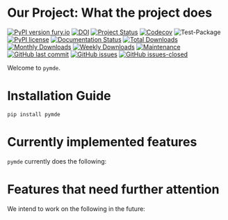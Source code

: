 # Our Project: What the project does 

[![PyPI version fury.io](https://badge.fury.io/pymde.svg)](https://pypi.python.org/pypi/pymde/)
[![DOI](https://zenodo.org/badge/DOI/10.5281/zenodo.3764453.svg)](https://doi.org/10.5281/zenodo.3764453)
[![Project Status](http://www.repostatus.org/badges/latest/active.svg)](http://www.repostatus.org/#active) 
[![Codecov](https://codecov.io/gh/Nelson-Gon/pymde/branch/main/graph/badge.svg)](https://codecov.io/gh/Nelson-Gon/pymde?branch=main)
![Test-Package](https://github.com/Nelson-Gon/pymde/workflows/Test-Package/badge.svg)
[![PyPI license](https://img.shields.io/pypi/l/pymde.svg)](https://pypi.python.org/pypi/pymde/)
[![Documentation Status](https://readthedocs.org/projects/pymde/badge/?version=latest)](https://pymde.readthedocs.io/en/latest/?badge=latest)
[![Total Downloads](https://pepy.tech/badge/pymde)](https://pepy.tech/project/pymde)
[![Monthly Downloads](https://pepy.tech/badge/pymde/month)](https://pepy.tech/project/pymde)
[![Weekly Downloads](https://pepy.tech/badge/pymde/week)](https://pepy.tech/project/pymde)
[![Maintenance](https://img.shields.io/badge/Maintained%3F-yes-green.svg)](https://GitHub.com/Nelson-Gon/pymde/graphs/commit-activity)
[![GitHub last commit](https://img.shields.io/github/last-commit/Nelson-Gon/pymde.svg)](https://github.com/Nelson-Gon/pymde/commits/main)
[![GitHub issues](https://img.shields.io/github/issues/Nelson-Gon/pymde.svg)](https://GitHub.com/Nelson-Gon/pymde/issues/)
[![GitHub issues-closed](https://img.shields.io/github/issues-closed/Nelson-Gon/pymde.svg)](https://GitHub.com/Nelson-Gon/pymde/issues?q=is%3Aissue+is%3Aclosed)


Welcome to `pymde`. 



# Installation Guide

```shell
pip install pymde 
```

# Currently implemented features

`pymde` currently does the following:


# Features that need further attention 

We intend to work on the following in the future:




